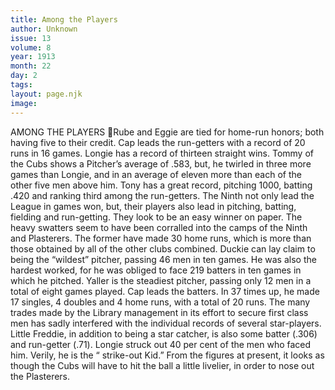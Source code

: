```yaml
---
title: Among the Players
author: Unknown
issue: 13
volume: 8
year: 1913
month: 22
day: 2
tags:
layout: page.njk
image:
---
```

AMONG THE PLAYERS Rube and Eggie are tied for home-run honors; both having five to their credit. Cap leads the run-getters with a record of 20 runs in 16 games. Longie has a record of thirteen straight wins. Tommy of the Cubs shows a Pitcher’s average of .583, but, he twirled in three more games than Longie, and in an average of eleven more than each of the other five men above him. Tony has a great record, pitching 1000, batting .420 and ranking third among the run-getters. The Ninth not only lead the League in games won, but, their players also lead in pitching, batting, fielding and run-getting. They look to be an easy winner on paper. The heavy swatters seem to have been corralled into the camps of the Ninth and Plasterers. The former have made 30 home runs, which is more than those obtained by all of the other clubs combined. Duckie can lay claim to being the “wildest” pitcher, passing 46 men in ten games. He was also the hardest worked, for he was obliged to face 219 batters in ten games in which he pitched. Yaller is the steadiest pitcher, passing only 12 men in a total of eight games played. Cap leads the batters. In 37 times up, he made 17 singles, 4 doubles and 4 home runs, with a total of 20 runs. The many trades made by the Library management in its effort to secure first class men has sadly interfered with the individual records of several star-players. Little Freddie, in addition to being a star catcher, is also some batter (.306) and run-getter (.71). Longie struck out 40 per cent of the men who faced him. Verily, he is the “ strike-out Kid.” From the figures at present, it looks as though the Cubs will have to hit the ball a little livelier, in order to nose out the Plasterers. 
